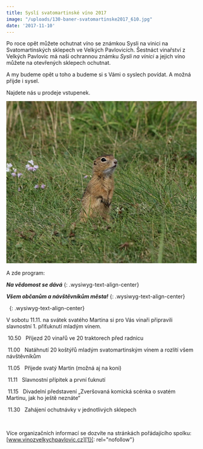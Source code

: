 ```yaml
---
title: Syslí svatomartinské víno 2017
image: "/uploads/130-baner-svatomartinske2017_610.jpg"
date: '2017-11-10'
---
```



Po roce opět můžete ochutnat víno se známkou Sysli na vinici na
Svatomartinských sklepech ve Velkých Pavlovicích. Šestnáct vinařství z
Velkých Pavlovic má naši ochrannou známku <i>Sysli na vinici </i>a
jejich víno můžete na otevřených sklepech ochutnat.

A my budeme opět u toho a budeme si s Vámi o syslech povídat. A možná
přijde i sysel.

Najdete nás u prodeje vstupenek.  

![](/uploads/a_IMG_2461_u_610.JPG)

A zde program:



***Na vědomost se dává***
{: .wysiwyg-text-align-center}

***Všem občanům a návštěvníkům města!***
{: .wysiwyg-text-align-center}

 
{: .wysiwyg-text-align-center}

V sobotu 11.11. na svátek svatého Martina si pro Vás vinaři připravili
slavnostní 1. přiťuknutí mladým vínem.

 10.50   Příjezd 20 vinařů ve 20 traktorech před radnicu

 11.00   Natáhnutí 20 koštýřů mladým svatomartinským vínem a rozlítí
všem návštěvníkům

 11.05   Přijede svatý Martin (možná aj na koni)

 11.11   Slavnostní přípitek a první ťuknutí

 11.15   Divadelní představení „Zveršovaná komická scénka o svatém
Martinu, jak ho ještě neznáte“

 11.30   Zahájení ochutnávky v jednotlivých sklepech

 

Více organizačních informací se dozvíte na stránkách pořádajícího
spolku: [www.vinozvelkychpavlovic.cz][1]{: rel="nofollow"}





[1]: http://www.vinozvelkychpavlovic.cz "Link: http://www.vinozvelkychpavlovic.cz"
